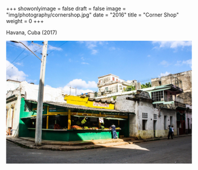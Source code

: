 +++
showonlyimage = false
draft = false
image = "img/photography/cornershop.jpg"
date = "2016"
title = "Corner Shop"
weight = 0
+++

Havana, Cuba (2017)

<!--more-->


![figure1][1]

[1]: /img/photography/cornershop.jpg